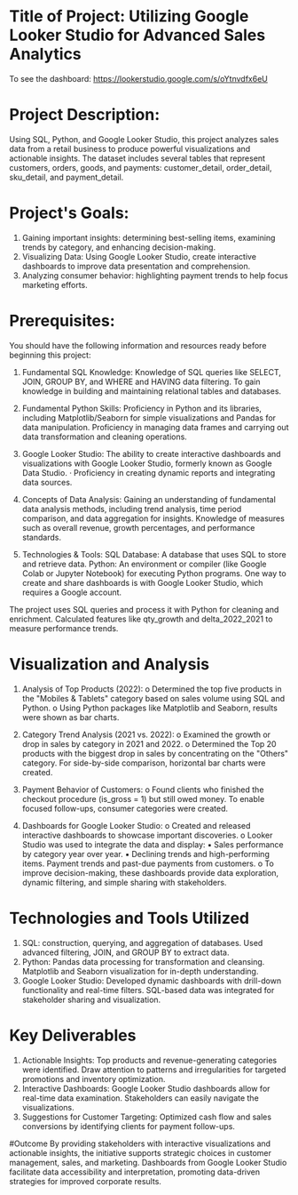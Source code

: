 # Title of Project: Utilizing Google Looker Studio for Advanced Sales Analytics 
To see the dashboard:  https://lookerstudio.google.com/s/oYtnvdfx6eU

# Project Description: 
Using SQL, Python, and Google Looker Studio, this project analyzes sales data from a retail business to produce powerful visualizations and actionable insights.  The dataset includes several tables that represent customers, orders, goods, and payments: customer_detail, order_detail, sku_detail, and payment_detail.  

# Project's Goals:
1. Gaining important insights: determining best-selling items, examining trends by category, and enhancing decision-making.
2. Visualizing Data: Using Google Looker Studio, create interactive dashboards to improve data presentation and comprehension.
3. Analyzing consumer behavior: highlighting payment trends to help focus marketing efforts.

# Prerequisites: 
You should have the following information and resources ready before beginning this project:
1. Fundamental SQL Knowledge: Knowledge of SQL queries like SELECT, JOIN, GROUP BY, and WHERE and HAVING data filtering. To gain knowledge in building and maintaining relational tables and databases.

2. Fundamental Python Skills: Proficiency in Python and its libraries, including Matplotlib/Seaborn for simple visualizations and Pandas for data manipulation.  Proficiency in managing data frames and carrying out data transformation and cleaning operations.

3. Google Looker Studio: The ability to create interactive dashboards and visualizations with Google Looker Studio, formerly known as Google Data Studio.  · Proficiency in creating dynamic reports and integrating data sources.

4. Concepts of Data Analysis: Gaining an understanding of fundamental data analysis methods, including trend analysis, time period comparison, and data aggregation for insights. Knowledge of measures such as overall revenue, growth percentages, and performance standards.

5. Technologies & Tools: SQL Database: A database that uses SQL to store and retrieve data. Python: An environment or compiler (like Google Colab or Jupyter Notebook) for executing Python programs. One way to create and share dashboards is with Google Looker Studio, which requires a Google account.

The project uses SQL queries and process it with Python for cleaning and enrichment. Calculated features like qty_growth and delta_2022_2021 to measure performance trends.

# Visualization and Analysis
1. Analysis of Top Products (2022):
   o Determined the top five products in the "Mobiles & Tablets" category based on sales volume using SQL and Python.
   o Using Python packages like Matplotlib and Seaborn, results were shown as bar charts.

2. Category Trend Analysis (2021 vs. 2022):
   o Examined the growth or drop in sales by category in 2021 and 2022.
   o Determined the Top 20 products with the biggest drop in sales by concentrating on the "Others" category. For side-by-side comparison, horizontal bar charts were created.

3. Payment Behavior of Customers:
   o Found clients who finished the checkout procedure (is_gross = 1) but still owed money.  To enable focused follow-ups, consumer categories were created.

4. Dashboards for Google Looker Studio:
   o Created and released interactive dashboards to showcase important discoveries.
   o Looker Studio was used to integrate the data and display: ▪ Sales performance by category year over year. ▪ Declining trends and high-performing items. Payment trends and past-due payments from customers.
   o To improve decision-making, these dashboards provide data exploration, dynamic filtering, and simple sharing with stakeholders.
   
# Technologies and Tools Utilized
1. SQL: construction, querying, and aggregation of databases.  Used advanced filtering, JOIN, and GROUP BY to extract data.
2. Python: Pandas data processing for transformation and cleansing.  Matplotlib and Seaborn visualization for in-depth understanding.
3. Google Looker Studio: Developed dynamic dashboards with drill-down functionality and real-time filters. SQL-based data was integrated for stakeholder sharing and visualization.

# Key Deliverables
1. Actionable Insights: Top products and revenue-generating categories were identified. Draw attention to patterns and irregularities for targeted promotions and inventory optimization.
2. Interactive Dashboards: Google Looker Studio dashboards allow for real-time data examination.  Stakeholders can easily navigate the visualizations.
3. Suggestions for Customer Targeting: Optimized cash flow and sales conversions by identifying clients for payment follow-ups.

#Outcome
By providing stakeholders with interactive visualizations and actionable insights, the initiative supports strategic choices in customer management, sales, and marketing.  Dashboards from Google Looker Studio facilitate data accessibility and interpretation, promoting data-driven strategies for improved corporate results.
